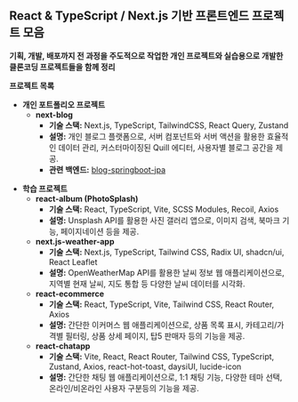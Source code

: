 ## React & TypeScript / Next.js 기반 프론트엔드 프로젝트 모음

**기획, 개발, 배포까지 전 과정을 주도적으로 작업한 개인 프로젝트와 실습용으로 개발한 클론코딩 프로젝트들을 함께 정리**

**프로젝트 목록**

*   **개인 포트폴리오 프로젝트**
    *   **next-blog**
        *   **기술 스택:** Next.js, TypeScript, TailwindCSS, React Query, Zustand
        *   **설명:** 개인 블로그 플랫폼으로, 서버 컴포넌트와 서버 액션을 활용한 효율적인 데이터 관리, 커스터마이징된 Quill 에디터, 사용자별 블로그 공간을 제공.
        *   **관련 백엔드:** [blog-springboot-jpa](https://github.com/yhs-2551/spring-boot/tree/main/blog-springboot-jpa)

-  **학습 프로젝트**
    -   **react-album (PhotoSplash)**
        -   **기술 스택:** React, TypeScript, Vite, SCSS Modules, Recoil, Axios
        -   **설명:** Unsplash API를 활용한 사진 갤러리 앱으로, 이미지 검색, 북마크 기능, 페이지네이션 등을 제공.
    -   **next.js-weather-app**
        -   **기술 스택:** Next.js, TypeScript, Tailwind CSS, Radix UI, shadcn/ui, React Leaflet
        -   **설명:** OpenWeatherMap API를 활용한 날씨 정보 웹 애플리케이션으로, 지역별 현재 날씨, 지도 통합 등 다양한 날씨 데이터를 시각화.
    -   **react-ecommerce**
        -   **기술 스택:** React, TypeScript, Vite, Tailwind CSS, React Router, Axios
        -   **설명:** 간단한 이커머스 웹 애플리케이션으로, 상품 목록 표시, 카테고리/가격별 필터링, 상품 상세 페이지, 탑5 판매자 등의 기능을 제공.
    -   **react-chatapp**
        -   **기술 스택:** Vite, React, React Router, Tailwind CSS, TypeScript, Zustand, Axios, react-hot-toast, daysiUI, lucide-icon
        -   **설명:** 간단한 채팅 웹 애플리케이션으로, 1:1 채팅 기능, 다양한 테마 선택, 온라인/비온라인 사용자 구분등의 기능을 제공.


